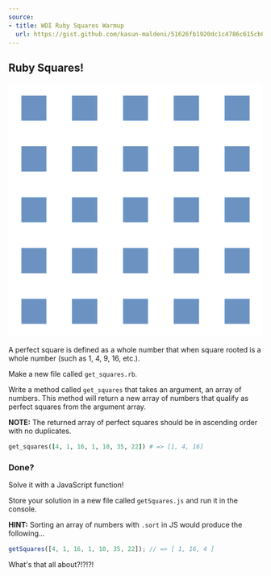 ```yaml
---
source:
- title: WDI Ruby Squares Warmup
  url: https://gist.github.com/kasun-maldeni/51626fb1920dc1c4786c615cb0e0db39
---
```


## Ruby Squares!

<!-- ![squares](http://i.giphy.com/x6F5Kp0hnZ2Fy.gif) -->
![squares](687474703a2f2f692e67697068792e636f6d2f783646354b7030686e5a3246792e676966.gif)


A perfect square is defined as a whole number that when square rooted is a whole
number (such as 1, 4, 9, 16, etc.).

Make a new file called `get_squares.rb`.

Write a method called `get_squares` that takes an argument, an array of numbers.
This method will return a new array of numbers that qualify as perfect squares
from the argument array.

**NOTE:** The returned array of perfect squares should be in ascending order
with no duplicates.

```ruby
get_squares([4, 1, 16, 1, 10, 35, 22]) # => [1, 4, 16]
```

### Done?
Solve it with a JavaScript function!

Store your solution in a new file called `getSquares.js` and run it in the
console.

**HINT:** Sorting an array of numbers with `.sort` in JS would produce the
following...

```javascript
getSquares([4, 1, 16, 1, 10, 35, 22]); // => [ 1, 16, 4 ]
```

What's that all about?!?!?!
